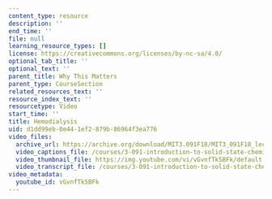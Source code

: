 ```yaml
---
content_type: resource
description: ''
end_time: ''
file: null
learning_resource_types: []
license: https://creativecommons.org/licenses/by-nc-sa/4.0/
optional_tab_title: ''
optional_text: ''
parent_title: Why This Matters
parent_type: CourseSection
related_resources_text: ''
resource_index_text: ''
resourcetype: Video
start_time: ''
title: Hemodialysis
uid: d1dd99eb-0e44-1ef2-879b-86964f3ea776
video_files:
  archive_url: https://archive.org/download/MIT3.091F18/MIT3_091F18_lec07_wtm_300k.mp4
  video_captions_file: /courses/3-091-introduction-to-solid-state-chemistry-fall-2018/vGvnfTk5BFk_captions.webvtt
  video_thumbnail_file: https://img.youtube.com/vi/vGvnfTk5BFk/default.jpg
  video_transcript_file: /courses/3-091-introduction-to-solid-state-chemistry-fall-2018/fad162483bb6d1ad4ffddb8e057839b5_vGvnfTk5BFk.pdf
video_metadata:
  youtube_id: vGvnfTk5BFk
---
```


